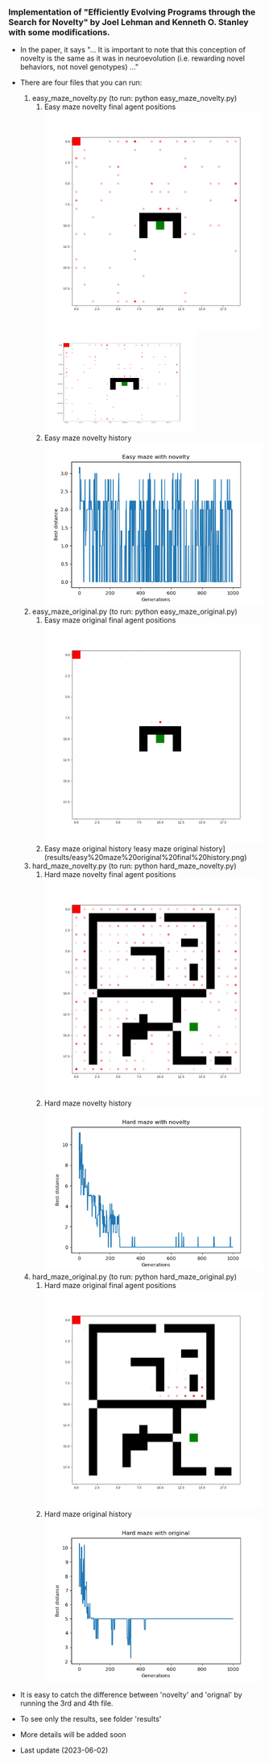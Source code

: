 ### Implementation of "Efficiently Evolving Programs through the Search for Novelty" by Joel Lehman and Kenneth O. Stanley with some modifications. 
- In the paper, it says "... It is important to note that this conception of novelty is the same as it was in 
neuroevolution (i.e. rewarding novel behaviors, not novel genotypes) ..."

- There are four files that you can run:
  1. easy_maze_novelty.py (to run: python easy_maze_novelty.py)
     1. Easy maze novelty final agent positions
        ![easy maze novelty final agent positions](results/easy%20maze%20novelty%20final%20agent%20pos.png)
        <img src="results/easy%20maze%20novelty%20final%20agent%20pos.png" alt="Alt Text" width="300" height="200">
     2. Easy maze novelty history
        ![easy maze novelty history](results/easy%20maze%20novelty%20history.png)
  2. easy_maze_original.py (to run: python easy_maze_original.py)
     1. Easy maze original final agent positions 
        ![easy maze original final agent positions](results/easy%20maze%20original%20final%20agent%20pos.png)
     2. Easy maze original history 
        !easy maze original history](results/easy%20maze%20original%20final%20history.png)
  3. hard_maze_novelty.py (to run: python hard_maze_novelty.py)
     1. Hard maze novelty final agent positions
        ![hard maze novelty final agent positions](results/hard%20maze%20novelty%20final%20agent%20pos.png)
     2. Hard maze novelty history
        ![hard maze novelty history](results/hard%20maze%20novelty%20history.png)
  4. hard_maze_original.py (to run: python hard_maze_original.py)
     1. Hard maze original final agent positions
        ![hard maze original final agent positions](results/hard%20maze%20original%20final%20agent%20pos.png)
     2. Hard maze original history
        ![hard maze original history](results/hard%20maze%20original%20history.png)

- It is easy to catch the difference between 'novelty' and 'orignal' by running the 3rd and 4th file.
- To see only the results, see folder 'results'
- More details will be added soon 
- Last update (2023-06-02)
